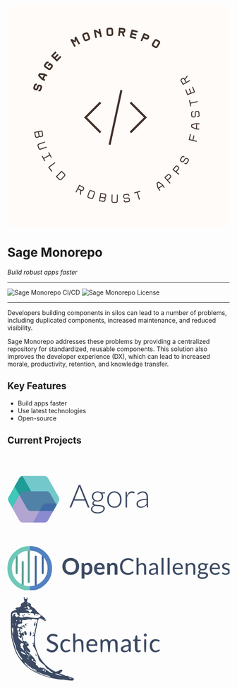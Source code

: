 ![sage-mono-repo](images/logo-1.png)

# Sage Monorepo
_Build robust apps faster_

---

<img src="https://img.shields.io/github/actions/workflow/status/Sage-Bionetworks/sage-monorepo/ci.yml?branch=main&color=007acc&labelColor=555555&logoColor=ffffff&style=for-the-badge&logo=github&label=CI/CD" alt="Sage Monorepo CI/CD" />
<img src="https://img.shields.io/github/license/Sage-Bionetworks/sage-monorepo.svg?color=007acc&labelColor=555555&logoColor=ffffff&style=for-the-badge&logo=github)](https://github.com/Sage-Bionetworks/sage-monorepo/blob/main/LICENSE" alt="Sage Monorepo License" />

---

Developers building components in silos can lead to a number of problems, including duplicated
components, increased maintenance, and reduced visibility.

Sage Monorepo addresses these problems by providing a centralized repository for standardized,
reusable components. This solution also improves the developer experience (DX), which can lead to
increased morale, productivity, retention, and knowledge transfer.

## Key Features

* Build apps faster
* Use latest technologies
* Open-source


## Current Projects

<a href="https://agora.adknowledgeportal.org/genes" title="Agora portal">
  <svg _ngcontent-mjk-c159="" width="319" height="206" viewBox="0 0 169 56" fill="none" xmlns="http://www.w3.org/2000/svg"><mask _ngcontent-mjk-c159="" id="mask0" mask-type="alpha" maskUnits="userSpaceOnUse" x="0" y="0" width="63" height="57"><path _ngcontent-mjk-c159="" d="M44.4145 2.68896e-06C46.2192 2.68896e-06 47.8838 0.972501 48.7701 2.54457L61.7362 25.5446C62.5955 27.0688 62.5955 28.9312 61.7362 30.4554L48.7701 53.4554C47.8838 55.0275 46.2192 56 44.4145 56H18.706C16.9013 56 15.2367 55.0275 14.3504 53.4554L1.38424 30.4554C0.524986 28.9312 0.524987 27.0688 1.38424 25.5446L14.3504 2.54458C15.2367 0.972503 16.9013 2.68896e-06 18.706 2.68896e-06H44.4145Z" fill="#F5B33C"></path></mask><g _ngcontent-mjk-c159="" mask="url(#mask0)"><path _ngcontent-mjk-c159="" d="M44.4145 2.68896e-06C46.2192 2.68896e-06 47.8838 0.972501 48.7701 2.54457L61.7362 25.5446C62.5955 27.0688 62.5955 28.9312 61.7362 30.4554L48.7701 53.4554C47.8838 55.0275 46.2192 56 44.4145 56H18.706C16.9013 56 15.2367 55.0275 14.3504 53.4554L1.38424 30.4554C0.524986 28.9312 0.524987 27.0688 1.38424 25.5446L14.3504 2.54458C15.2367 0.972503 16.9013 2.68896e-06 18.706 2.68896e-06H44.4145Z" fill="white"></path><path _ngcontent-mjk-c159="" d="M46.9579 2.83653e-06C48.7634 2.83653e-06 50.4286 0.973365 51.3146 2.54654L65.1324 27.0831C65.9902 28.6063 65.9902 30.4669 65.1324 31.99L51.3146 56.5266C50.4286 58.0998 48.7634 59.0732 46.9579 59.0732H19.5561C17.7506 59.0732 16.0854 58.0998 15.1995 56.5266L1.38167 31.99C0.523895 30.4669 0.523895 28.6063 1.38167 27.0831L15.1995 2.54654C16.0854 0.973367 17.7506 2.83653e-06 19.5561 2.83653e-06H46.9579Z" transform="translate(-36.6145 -8.51172)" fill="#42C7BB" style="mix-blend-mode: multiply;"></path><path _ngcontent-mjk-c159="" d="M46.2059 0C48.0053 0 49.6659 0.966847 50.5541 2.53168L64.0948 26.3853C64.9638 27.9162 64.9638 29.7912 64.0948 31.322L50.5541 55.1756C49.6659 56.7405 48.0053 57.7073 46.2059 57.7073H19.2901C17.4907 57.7073 15.8301 56.7405 14.9418 55.1756L1.40115 31.322C0.532175 29.7912 0.532175 27.9162 1.40115 26.3853L14.9418 2.53168C15.8301 0.966848 17.4907 0 19.2901 0H46.2059Z" transform="translate(0.678711 18.4395)" fill="#B2A5D1"></path><path _ngcontent-mjk-c159="" d="M50.2778 0C52.0772 0 53.7377 0.966801 54.626 2.53157L69.5244 28.7755C70.3935 30.3064 70.3935 32.1814 69.5244 33.7123L54.626 59.9562C53.7377 61.521 52.0772 62.4878 50.2778 62.4878H20.6478C18.8485 62.4878 17.1879 61.521 16.2996 59.9562L1.40129 33.7123C0.532234 32.1814 0.532234 30.3064 1.40129 28.7755L16.2996 2.53158C17.1879 0.966801 18.8485 0 20.6478 0H50.2778Z" transform="translate(7.46594 -20.4883)" fill="#73C8CC" style="mix-blend-mode: multiply;"></path><path _ngcontent-mjk-c159="" d="M40.3512 2.44302e-06C42.1513 2.44302e-06 43.8125 0.967618 44.7005 2.53343L56.2919 22.9725C57.1596 24.5024 57.1596 26.3757 56.2919 27.9056L44.7005 48.3446C43.8125 49.9104 42.1513 50.8781 40.3512 50.8781H17.3395C15.5394 50.8781 13.8783 49.9104 12.9903 48.3446L1.39885 27.9056C0.531197 26.3757 0.531198 24.5024 1.39885 22.9725L12.9903 2.53344C13.8783 0.967619 15.5394 2.44302e-06 17.3395 2.44302e-06H40.3512Z" transform="translate(29.1848 33.0732)" fill="#C7D6FF" style="mix-blend-mode: multiply;"></path></g><path _ngcontent-mjk-c159="" d="M24.0384 27.0532H22.5313C22.3532 27.0532 22.2069 27.0086 22.0925 26.9194C21.978 26.8174 21.889 26.69 21.8254 26.537L18.6393 18.6792H5.38003L2.21306 26.537C2.16219 26.6772 2.07316 26.7983 1.94597 26.9003C1.81878 27.0022 1.66616 27.0532 1.48809 27.0532H0L11.0462 0H12.9922L24.0384 27.0532ZM5.97146 17.2261H18.067L12.5534 3.55611C12.4644 3.33943 12.3753 3.09726 12.2863 2.8296C12.1973 2.54919 12.1083 2.25603 12.0192 1.95013C11.9302 2.25603 11.8412 2.54919 11.7521 2.8296C11.6631 3.09726 11.5741 3.3458 11.485 3.57523L5.97146 17.2261Z" transform="translate(74.6587 10.9268)" fill="#3C4A63"></path><path _ngcontent-mjk-c159="" d="M33.655 7.70491C34.4817 7.70491 35.2449 7.80688 35.9444 8.01082C36.6566 8.21475 37.2926 8.50153 37.8522 8.87117H42.7171V9.50209C42.7171 9.82074 42.5391 9.99281 42.1829 10.0183L39.3021 10.2286C39.6583 10.713 39.9317 11.261 40.1225 11.8728C40.3133 12.4719 40.4087 13.1156 40.4087 13.8038C40.4087 14.7215 40.2433 15.5564 39.9126 16.3084C39.582 17.0477 39.1177 17.685 38.5199 18.2203C37.9349 18.7429 37.229 19.1508 36.4023 19.4439C35.5755 19.7371 34.6598 19.8836 33.655 19.8836C32.5612 19.8836 31.5691 19.718 30.6788 19.3866C30.1446 19.6925 29.7249 20.0557 29.4197 20.4763C29.1144 20.8969 28.9618 21.3048 28.9618 21.6999C28.9618 22.248 29.1526 22.6686 29.5341 22.9618C29.9157 23.2549 30.4181 23.4716 31.0413 23.6118C31.6772 23.7393 32.3959 23.8221 33.1971 23.8604C34.0111 23.8986 34.8315 23.9432 35.6582 23.9942C36.4977 24.0324 37.318 24.1089 38.1193 24.2236C38.9333 24.3384 39.6519 24.5423 40.2751 24.8354C40.9111 25.1159 41.4198 25.5173 41.8014 26.0399C42.1829 26.5498 42.3737 27.2317 42.3737 28.0857C42.3737 28.8759 42.1766 29.6343 41.7823 30.3608C41.388 31.0873 40.8157 31.731 40.0653 32.2918C39.3276 32.8526 38.4309 33.2987 37.3753 33.6301C36.3196 33.9743 35.1368 34.1463 33.8267 34.1463C32.4912 34.1463 31.3211 34.0061 30.3163 33.7257C29.3116 33.4581 28.4658 33.0884 27.779 32.6168C27.1049 32.158 26.5961 31.6226 26.2527 31.0108C25.9093 30.399 25.7376 29.749 25.7376 29.0607C25.7376 28.0538 26.0683 27.1871 26.7297 26.4605C27.391 25.734 28.3004 25.1732 29.4578 24.7781C28.8219 24.5614 28.3131 24.2491 27.9316 23.8413C27.5627 23.4334 27.3783 22.8662 27.3783 22.1397C27.3783 21.872 27.4292 21.5916 27.5309 21.2984C27.6327 21.0053 27.7853 20.7185 27.9888 20.4381C28.1923 20.1449 28.434 19.8709 28.7138 19.616C29.0063 19.3611 29.3434 19.1316 29.7249 18.9277C28.8219 18.4051 28.116 17.7105 27.6072 16.8437C27.1112 15.977 26.8632 14.9637 26.8632 13.8038C26.8632 12.8861 27.0222 12.0576 27.3402 11.3184C27.6708 10.5664 28.1287 9.9227 28.7138 9.38738C29.3116 8.85205 30.0302 8.4378 30.8696 8.14465C31.709 7.85149 32.6375 7.70491 33.655 7.70491ZM40.6948 28.3342C40.6948 27.7351 40.5359 27.2572 40.2179 26.9003C39.9126 26.5307 39.4993 26.2439 38.9778 26.0399C38.4563 25.836 37.8522 25.6958 37.1654 25.6193C36.4913 25.5301 35.779 25.4664 35.0286 25.4281C34.291 25.3899 33.5469 25.3517 32.7965 25.3134C32.0461 25.2752 31.3466 25.1987 30.6979 25.084C30.2146 25.2752 29.7631 25.4982 29.3434 25.7531C28.9364 25.9953 28.5866 26.2757 28.2941 26.5944C28.0015 26.9003 27.7726 27.238 27.6072 27.6077C27.4419 27.9901 27.3592 28.4043 27.3592 28.8504C27.3592 29.4112 27.4991 29.9274 27.779 30.399C28.0715 30.8834 28.4912 31.2976 29.0381 31.6418C29.5977 31.9987 30.2782 32.2791 31.0795 32.483C31.8808 32.6869 32.8029 32.7889 33.8458 32.7889C34.8124 32.7889 35.7091 32.6806 36.5358 32.4639C37.3753 32.2472 38.1002 31.9413 38.7107 31.5462C39.3339 31.151 39.8173 30.6794 40.1607 30.1314C40.5168 29.5833 40.6948 28.9842 40.6948 28.3342ZM33.655 18.6409C34.469 18.6409 35.194 18.5262 35.8299 18.2968C36.4659 18.0546 37 17.7232 37.4325 17.3026C37.8649 16.882 38.1893 16.3785 38.4055 15.7922C38.6344 15.2059 38.7489 14.5559 38.7489 13.8421C38.7489 13.1283 38.6344 12.4783 38.4055 11.892C38.1765 11.2929 37.8395 10.7831 37.3943 10.3624C36.9619 9.94182 36.4277 9.6168 35.7918 9.38738C35.1685 9.15795 34.4563 9.04324 33.655 9.04324C32.8537 9.04324 32.1351 9.15795 31.4992 9.38738C30.8632 9.6168 30.3227 9.94182 29.8775 10.3624C29.4451 10.7831 29.1144 11.2929 28.8855 11.892C28.6565 12.4783 28.5421 13.1283 28.5421 13.8421C28.5421 14.5559 28.6565 15.2059 28.8855 15.7922C29.1144 16.3785 29.4451 16.882 29.8775 17.3026C30.3227 17.7232 30.8632 18.0546 31.4992 18.2968C32.1351 18.5262 32.8537 18.6409 33.655 18.6409Z" transform="translate(74.6587 10.9268)" fill="#3C4A63"></path><path _ngcontent-mjk-c159="" d="M53.8924 7.72403C55.2534 7.72403 56.468 7.95983 57.5364 8.43143C58.6175 8.89028 59.5269 9.5467 60.2645 10.4007C61.0022 11.2547 61.5619 12.2871 61.9434 13.4979C62.3377 14.6961 62.5348 16.0408 62.5348 17.532C62.5348 19.0233 62.3377 20.368 61.9434 21.5661C61.5619 22.7642 61.0022 23.7903 60.2645 24.6443C59.5269 25.4982 58.6175 26.1546 57.5364 26.6135C56.468 27.0724 55.2534 27.3018 53.8924 27.3018C52.5315 27.3018 51.3105 27.0724 50.2294 26.6135C49.1611 26.1546 48.2517 25.4982 47.5013 24.6443C46.7636 23.7903 46.1976 22.7642 45.8033 21.5661C45.4218 20.368 45.231 19.0233 45.231 17.532C45.231 16.0408 45.4218 14.6961 45.8033 13.4979C46.1976 12.2871 46.7636 11.2547 47.5013 10.4007C48.2517 9.5467 49.1611 8.89028 50.2294 8.43143C51.3105 7.95983 52.5315 7.72403 53.8924 7.72403ZM53.8924 25.8679C55.0244 25.8679 56.0101 25.6767 56.8496 25.2943C57.7017 24.8992 58.4076 24.3383 58.9672 23.6118C59.5396 22.8853 59.9656 22.0122 60.2455 20.9925C60.5253 19.9601 60.6652 18.8066 60.6652 17.532C60.6652 16.2702 60.5253 15.123 60.2455 14.0906C59.9656 13.0582 59.5396 12.1787 58.9672 11.4522C58.4076 10.713 57.7017 10.1458 56.8496 9.75064C56.0101 9.35551 55.0244 9.15795 53.8924 9.15795C52.7605 9.15795 51.7684 9.35551 50.9163 9.75064C50.0768 10.1458 49.3709 10.713 48.7986 11.4522C48.239 12.1787 47.8129 13.0582 47.5203 14.0906C47.2405 15.123 47.1006 16.2702 47.1006 17.532C47.1006 18.8066 47.2405 19.9601 47.5203 20.9925C47.8129 22.0122 48.239 22.8853 48.7986 23.6118C49.3709 24.3383 50.0768 24.8992 50.9163 25.2943C51.7684 25.6767 52.7605 25.8679 53.8924 25.8679Z" transform="translate(74.6587 10.9268)" fill="#3C4A63"></path><path _ngcontent-mjk-c159="" d="M67.305 27.0532V8.02993H68.2589C68.4751 8.02993 68.6277 8.07455 68.7167 8.16377C68.8185 8.25299 68.8757 8.40594 68.8884 8.62262L69.0411 12.6376C69.6516 11.0953 70.4656 9.89084 71.4831 9.02412C72.5006 8.14465 73.7534 7.70491 75.2415 7.70491C75.8138 7.70491 76.3416 7.76864 76.825 7.8961C77.3083 8.01082 77.7661 8.18289 78.1986 8.41231L77.9506 9.67416C77.9124 9.87809 77.7852 9.98006 77.569 9.98006C77.4927 9.98006 77.3846 9.95457 77.2447 9.90359C77.1048 9.8526 76.9267 9.79525 76.7105 9.73152C76.507 9.66779 76.2526 9.61043 75.9474 9.55945C75.6421 9.50846 75.2923 9.48297 74.8981 9.48297C73.4608 9.48297 72.278 9.92908 71.3495 10.8213C70.4338 11.7135 69.6897 13.0008 69.1174 14.6833V27.0532H67.305Z" transform="translate(74.6587 10.9268)" fill="#3C4A63"></path><path _ngcontent-mjk-c159="" d="M93.6164 27.0532C93.2348 27.0532 92.9995 26.8748 92.9105 26.5179L92.6434 24.0898C92.1219 24.5996 91.6005 25.0585 91.079 25.4664C90.5702 25.8742 90.0361 26.2184 89.4764 26.4988C88.9168 26.7792 88.3127 26.9895 87.664 27.1297C87.0154 27.2827 86.3031 27.3591 85.5273 27.3591C84.8786 27.3591 84.249 27.2635 83.6385 27.0723C83.028 26.8812 82.4875 26.588 82.0169 26.1929C81.5463 25.7978 81.1647 25.2943 80.8722 24.6825C80.5924 24.0579 80.4525 23.3123 80.4525 22.4456C80.4525 21.6426 80.6814 20.8969 81.1393 20.2087C81.5972 19.5204 82.3094 18.9213 83.276 18.4115C84.2554 17.9017 85.5082 17.4938 87.0344 17.1879C88.5734 16.882 90.4176 16.7035 92.5671 16.6526V14.6642C92.5671 12.9053 92.1855 11.5542 91.4224 10.611C90.672 9.65504 89.5527 9.17707 88.0647 9.17707C87.1489 9.17707 86.3667 9.30453 85.718 9.55945C85.0821 9.81436 84.5416 10.0948 84.0964 10.4007C83.6512 10.7066 83.2888 10.987 83.0089 11.2419C82.7291 11.4968 82.4938 11.6243 82.3031 11.6243C82.0487 11.6243 81.8579 11.5096 81.7307 11.2801L81.4064 10.7257C82.3985 9.73152 83.4414 8.97951 84.5352 8.46967C85.629 7.95983 86.8691 7.70491 88.2554 7.70491C89.2729 7.70491 90.1633 7.87061 90.9264 8.202C91.6895 8.52065 92.3191 8.98588 92.8151 9.59768C93.3239 10.1967 93.7054 10.9296 93.9598 11.7964C94.2142 12.6503 94.3414 13.6063 94.3414 14.6642V27.0532H93.6164ZM85.9851 26.0399C86.7228 26.0399 87.3969 25.9635 88.0074 25.8105C88.6306 25.6448 89.203 25.4218 89.7244 25.1413C90.2586 24.8482 90.7547 24.504 91.2125 24.1089C91.6704 23.7138 92.1219 23.2868 92.5671 22.828V17.8762C90.761 17.9271 89.203 18.0674 87.893 18.2968C86.5956 18.5135 85.5209 18.813 84.6687 19.1954C83.8293 19.5777 83.2061 20.0366 82.7991 20.5719C82.4048 21.0945 82.2077 21.6936 82.2077 22.3691C82.2077 23.0064 82.3094 23.5608 82.5129 24.0324C82.7291 24.4913 83.009 24.8737 83.3524 25.1796C83.6958 25.4727 84.0964 25.6894 84.5543 25.8296C85.0122 25.9698 85.4891 26.0399 85.9851 26.0399Z" transform="translate(74.6587 10.9268)" fill="#3C4A63"></path></svg>
</a>

<a href="https://openchallenges.io/home" title="OpenChallenges web app">
  <svg id="Layer_2" xmlns="http://www.w3.org/2000/svg" viewBox="0 0 340 68"><g id="Layer_1-2"><path d="m109.7527,31.2144c0,1.8545-.3086,3.5732-.9268,5.1533-.6191,1.5811-1.4883,2.9492-2.6074,4.1045-1.1201,1.1543-2.4678,2.0557-4.043,2.7031s-3.3193.9717-5.2324.9717c-1.9141,0-3.6602-.3242-5.2412-.9717s-2.9346-1.5488-4.0605-2.7031c-1.126-1.1553-1.998-2.5234-2.6162-4.1045-.6182-1.5801-.9268-3.2988-.9268-5.1533,0-1.8555.3086-3.5732.9268-5.1543.6182-1.5801,1.4902-2.9482,2.6162-4.1035s2.4795-2.0557,4.0605-2.7031c1.5811-.6484,3.3271-.9717,5.2412-.9717,1.9131,0,3.6572.3271,5.2324.9795,1.5752.6543,2.9229,1.5557,4.043,2.7041,1.1191,1.1494,1.9883,2.5146,2.6074,4.0947.6182,1.5811.9268,3.2988.9268,5.1543Zm-4.8301,0c0-1.3887-.1836-2.6338-.5508-3.7363s-.8955-2.0391-1.584-2.8086c-.6885-.7705-1.5254-1.3594-2.5107-1.7676-.9863-.4082-2.0977-.6123-3.334-.6123-1.2373,0-2.3516.2041-3.3428.6123s-1.835.9971-2.5283,1.7676c-.6943.7695-1.2285,1.7061-1.6016,2.8086s-.5596,2.3477-.5596,3.7363.1865,2.6338.5596,3.7363.9072,2.0361,1.6016,2.7998c.6934.7646,1.5371,1.3506,2.5283,1.7588s2.1055.6123,3.3428.6123c1.2363,0,2.3477-.2041,3.334-.6123.9854-.4082,1.8223-.9941,2.5107-1.7588.6885-.7637,1.2168-1.6973,1.584-2.7998s.5508-2.3477.5508-3.7363Z" fill="#3C4A63"/><path d="m113.5671,49.7286v-23.8169h2.6426c.2803,0,.5195.0645.7178.1924.1982.1289.3262.3271.3848.5947l.3506,1.6631c.7227-.8281,1.5547-1.499,2.4932-2.0127.9395-.5127,2.0391-.7695,3.2988-.7695.9805,0,1.875.2041,2.6865.6123.8105.4082,1.5107,1,2.0996,1.7764.5889.7754,1.0439,1.7324,1.3652,2.8701.3213,1.1367.4814,2.4404.4814,3.9111,0,1.3418-.1807,2.584-.543,3.7275-.3613,1.1436-.8779,2.1348-1.5488,2.9746s-1.4814,1.4961-2.4316,1.9688c-.9512.4727-2.0156.709-3.1943.709-1.0146,0-1.875-.1553-2.5811-.4639s-1.3389-.7383-1.8984-1.2861v7.3491h-4.3232Zm8.4004-20.7368c-.8984,0-1.665.1895-2.3008.5684-.6367.3799-1.2285.9131-1.7764,1.6016v8.0498c.4893.6074,1.0234,1.0303,1.6006,1.2686.5781.2393,1.1992.3594,1.8643.3594.6533,0,1.2451-.123,1.7764-.3672.5303-.2451.9795-.6191,1.3477-1.1201.3672-.502.6494-1.1348.8486-1.8994.1982-.7637.2969-1.665.2969-2.7031,0-1.0508-.084-1.9395-.2539-2.6689-.1689-.7295-.4111-1.3213-.7256-1.7764-.3154-.4551-.6973-.7871-1.1465-.9971s-.96-.3154-1.5312-.3154Z" fill="#3C4A63"/><path d="m141.1306,25.6314c1.1309,0,2.1719.1816,3.123.543s1.7705.8896,2.459,1.584,1.2246,1.5459,1.6104,2.5547c.3848,1.0088.5771,2.1611.5771,3.4561,0,.3271-.0146.5986-.0439.8135-.0293.2168-.082.3857-.1572.5078-.0762.123-.1777.21-.3066.2627-.1279.0527-.291.0791-.4893.0791h-11.0957c.1289,1.8428.624,3.1963,1.4873,4.0596s2.0068,1.2949,3.4307,1.2949c.7002,0,1.3037-.0811,1.8115-.2451.5068-.1631.9502-.3438,1.3291-.542.3799-.1982.7119-.3789.998-.543.2852-.1631.5625-.2451.8311-.2451.1748,0,.3262.0352.4551.1055.1279.0693.2393.1689.332.2969l1.2607,1.5752c-.4785.5605-1.0156,1.0303-1.6104,1.4092s-1.2158.6826-1.8633.9102-1.3076.3877-1.9775.4805c-.6709.0938-1.3213.1406-1.9512.1406-1.249,0-2.4102-.207-3.4834-.6211s-2.0059-1.0264-2.7998-1.8379c-.793-.8105-1.417-1.8135-1.8721-3.0098s-.6826-2.5811-.6826-4.1562c0-1.2256.1982-2.377.5947-3.4561s.9658-2.0186,1.7061-2.8184c.7412-.7988,1.6455-1.4316,2.7129-1.8984s2.2725-.7002,3.6143-.7002Zm.0869,3.0977c-1.2598,0-2.2461.3564-2.957,1.0674-.7119.7119-1.167,1.7217-1.3652,3.0273h8.1201c0-.5596-.0762-1.0869-.2275-1.583-.1523-.4961-.3848-.9307-.7002-1.3037-.3154-.374-.7119-.668-1.1904-.8838s-1.0381-.3242-1.6797-.3242Z" fill="#3C4A63"/><path d="m152.7664,43.8668v-17.9551h2.6426c.5605,0,.9277.2627,1.1025.7871l.2979,1.418c.3613-.373.7441-.7119,1.1465-1.0146.4023-.3037.8281-.5664,1.2773-.7881s.9297-.3906,1.4434-.5068c.5137-.1172,1.0732-.1758,1.6807-.1758.9795,0,1.8486.167,2.6074.499.7578.333,1.3906.7998,1.8984,1.4004s.8926,1.3184,1.1553,2.1523.3936,1.7529.3936,2.7559v11.4277h-4.3223v-11.4277c0-1.0967-.2539-1.9453-.7617-2.5459s-1.2686-.9014-2.2832-.9014c-.7471,0-1.4473.1689-2.1006.5078-.6533.3379-1.2715.7988-1.8545,1.3818v12.9854h-4.3232Z" fill="#3C4A63"/><path d="m191.4246,38.6871c.1865,0,.3564.0762.5078.2275l1.3301,1.4521c-1.0273,1.1904-2.2725,2.1172-3.7363,2.7822s-3.2285.998-5.2939.998c-1.8086,0-3.4473-.3125-4.917-.9365-1.4707-.624-2.7246-1.499-3.7627-2.625-1.0391-1.126-1.8438-2.4766-2.415-4.0508-.5723-1.5752-.8574-3.3076-.8574-5.1982,0-1.8896.3057-3.6221.9189-5.1973.6123-1.5752,1.4727-2.9277,2.5811-4.0596s2.4346-2.0098,3.9814-2.6338c1.5449-.624,3.252-.9365,5.1182-.9365,1.8438,0,3.4326.2861,4.7686.8574s2.5234,1.3477,3.5615,2.3271l-1.1025,1.5576c-.082.1172-.1748.2129-.2803.2891-.1045.0762-.2559.1133-.4541.1133-.1523,0-.3125-.0547-.4814-.166-.1699-.1104-.3711-.248-.6045-.4111s-.5068-.3379-.8223-.5254c-.3145-.1865-.6885-.3613-1.1201-.5244s-.9336-.3008-1.5049-.4111c-.5713-.1113-1.2305-.167-1.9775-.167-1.3418,0-2.5693.2314-3.6836.6914-1.1143.4609-2.0732,1.1172-2.8789,1.9688-.8047.8525-1.4316,1.8906-1.8809,3.1152s-.6738,2.5957-.6738,4.1123c0,1.5635.2246,2.958.6738,4.1826.4492,1.2256,1.0615,2.2607,1.8369,3.1064.7764.8457,1.6953,1.4902,2.7568,1.9336s2.2051.665,3.4297.665c.7471,0,1.418-.0439,2.0127-.1309.5947-.0879,1.1465-.2246,1.6533-.4111.5078-.1865.9805-.4229,1.418-.709s.8779-.627,1.3213-1.0244c.1982-.1748.3906-.2617.5771-.2617Z" fill="#3C4A63"/><path d="m197.5837,43.8668v-25.7773h3.1152v10.4297c.7588-.8047,1.5986-1.4492,2.5205-1.9336.9209-.4844,1.9824-.7266,3.1846-.7266.9678,0,1.8223.1611,2.5635.4814.7412.3213,1.3594.7764,1.8555,1.3652.4951.5889.8721,1.2979,1.1289,2.126.2559.8291.3848,1.7441.3848,2.748v11.2871h-3.1152v-11.2871c0-1.3418-.3057-2.3828-.9189-3.124-.6123-.7412-1.5488-1.1113-2.8086-1.1113-.9219,0-1.7822.2217-2.5811.665s-1.5371,1.0439-2.2139,1.8027v13.0547h-3.1152Z" fill="#3C4A63"/><path d="m230.4148,43.8668h-1.3828c-.3037,0-.5488-.0469-.7354-.1396-.1865-.0938-.3086-.292-.3672-.5957l-.3496-1.6445c-.4668.4199-.9219.7959-1.3652,1.1289-.4434.332-.9102.6123-1.4004.8398-.4893.2275-1.0117.3994-1.5654.5166-.5547.1162-1.1699.1748-1.8467.1748-.6885,0-1.333-.0967-1.9336-.29-.6016-.1924-1.123-.4824-1.5664-.8691s-.7959-.875-1.0586-1.4668c-.2627-.5908-.3936-1.29-.3936-2.0977,0-.7021.1924-1.3789.5771-2.0283s1.0059-1.2266,1.8633-1.7295c.8584-.5039,1.9805-.916,3.3691-1.2383s3.0859-.4834,5.0928-.4834v-1.3906c0-1.3857-.2949-2.4326-.8838-3.1436-.5898-.71-1.4609-1.0654-2.6162-1.0654-.7588,0-1.3975.0967-1.916.2891-.5195.1924-.9688.4082-1.3477.6475-.3799.2393-.7061.4551-.9805.6475s-.5449.2881-.8135.2881c-.21,0-.3936-.0547-.5518-.166-.1572-.1104-.2822-.248-.376-.4111l-.5596-.9971c.9795-.9453,2.0352-1.6514,3.167-2.1182,1.1318-.4658,2.3857-.7002,3.7627-.7002.9912,0,1.8721.1641,2.6426.4902.7695.3271,1.417.7822,1.9424,1.3652.5254.584.9219,1.2891,1.1904,2.1172.2676.8291.4023,1.7393.4023,2.7305v11.3398Zm-8.085-1.9072c.5479,0,1.0498-.0557,1.5049-.167.4551-.1104.8838-.2676,1.2861-.4717s.7871-.4521,1.1553-.7441c.3672-.291.7256-.624,1.0762-.9971v-3.6582c-1.4355,0-2.6543.0918-3.6572.2734-1.0039.1816-1.8203.4199-2.4502.7129s-1.0879.6396-1.374,1.0381c-.2861.3994-.4287.8447-.4287,1.3379,0,.4697.0762.874.2275,1.2148.1514.3398.3555.6191.6123.8359s.5605.376.9102.4756.7285.1494,1.1377.1494Z" fill="#3C4A63"/><path d="m238.9529,18.0894v25.7773h-3.1143v-25.7773h3.1143Z" fill="#3C4A63"/><path d="m248.2634,18.0894v25.7773h-3.1143v-25.7773h3.1143Z" fill="#3C4A63"/><path d="m261.1257,25.859c1.0615,0,2.042.1787,2.9404.5342s1.6738.8691,2.3271,1.54,1.1641,1.499,1.5312,2.4844c.3672.9863.5518,2.1094.5518,3.3691,0,.4902-.0527.8164-.1582.9805-.1045.1631-.3027.2441-.5947.2441h-11.7949c.0234,1.1201.1748,2.0947.4551,2.9229.2803.8291.665,1.5195,1.1553,2.0742.4893.5537,1.0732.9678,1.75,1.2422.6758.2744,1.4346.4111,2.2744.4111.7812,0,1.4551-.0898,2.0215-.2715.5654-.1807,1.0527-.376,1.4609-.5859s.75-.4053,1.0244-.5859c.2734-.1807.5098-.2715.708-.2715.2568,0,.4551.0996.5957.2979l.875,1.1367c-.3857.4668-.8467.873-1.3828,1.2168-.5371.3438-1.1113.627-1.7236.8486s-1.2461.3877-1.8984.499c-.6543.1104-1.3018.166-1.9434.166-1.2246,0-2.3535-.207-3.3857-.6211s-1.9248-1.0215-2.6777-1.8203c-.752-.7988-1.3389-1.7881-1.7588-2.9658-.4199-1.1787-.6299-2.5322-.6299-4.0605,0-1.2363.1895-2.3916.5684-3.4648.3799-1.0732.9248-2.0039,1.6367-2.791.7119-.7881,1.5811-1.4062,2.6074-1.8555s2.1816-.6738,3.4648-.6738Zm.0703,2.293c-1.5049,0-2.6895.4346-3.5527,1.3037s-1.3994,2.0732-1.6094,3.6133h9.6416c0-.7227-.0986-1.3848-.2969-1.9863-.1982-.6006-.4902-1.1191-.875-1.5566s-.8545-.7764-1.4092-1.0156c-.5537-.2393-1.1875-.3584-1.8984-.3584Z" fill="#3C4A63"/><path d="m272.7976,43.8668v-17.7275h1.8555c.4434,0,.7227.2158.8398.6475l.2451,1.9248c.7695-.8516,1.6299-1.54,2.5811-2.0645.9512-.5254,2.0508-.7881,3.2988-.7881.9678,0,1.8223.1611,2.5635.4814.7412.3213,1.3594.7764,1.8555,1.3652.4951.5889.8721,1.2979,1.1289,2.126.2559.8291.3848,1.7441.3848,2.748v11.2871h-3.1152v-11.2871c0-1.3418-.3057-2.3828-.9189-3.124-.6123-.7412-1.5488-1.1113-2.8086-1.1113-.9219,0-1.7822.2217-2.5811.665s-1.5371,1.0439-2.2139,1.8027v13.0547h-3.1152Z" fill="#3C4A63"/><path d="m298.5759,25.8414c.7705,0,1.4902.085,2.1611.2539.6709.1699,1.2803.418,1.8291.7441h4.8125v1.1553c0,.3848-.2451.6299-.7354.7344l-2.0127.2803c.3965.7588.5957,1.6045.5957,2.5371,0,.8643-.167,1.6484-.499,2.3545-.333.7061-.7939,1.3096-1.3828,1.8105-.5889.502-1.2891.8867-2.0996,1.1553-.8115.2686-1.7002.4023-2.6689.4023-.8281,0-1.6104-.0986-2.3447-.2969-.374.2402-.6562.5-.8486.7773s-.2891.5488-.2891.8145c0,.4346.1689.7627.5078.9863.3379.2227.7871.3828,1.3467.4795.5605.0967,1.1963.1445,1.9082.1445h2.1787c.7402,0,1.4668.0654,2.1787.1953.7109.1299,1.3477.3418,1.9072.6367.5605.2959,1.0088.7031,1.3477,1.2227.3379.5195.5078,1.1934.5078,2.0195,0,.7671-.1904,1.5112-.5693,2.2319-.3789.7197-.9248,1.3604-1.6357,1.9219-.7119.5605-1.5811,1.0098-2.6074,1.3467-1.0273.3359-2.1875.5049-3.4824.5049-1.2959,0-2.4307-.1289-3.4043-.3857-.9746-.2568-1.7822-.6016-2.4238-1.0332-.6416-.4326-1.123-.9316-1.4434-1.498-.3213-.5664-.4814-1.1592-.4814-1.7783,0-.8755.2773-1.6196.8311-2.2329s1.3154-1.1006,2.2842-1.4629c-.502-.2324-.9014-.5439-1.1992-.9346-.2969-.3896-.4463-.9111-.4463-1.5635,0-.2568.0469-.5215.1406-.7949.0928-.2744.2363-.5449.4287-.8125.1924-.2686.4287-.5244.708-.7695.2803-.2441.6064-.46.9805-.6465-.875-.4893-1.5605-1.1396-2.0566-1.9512-.4961-.8105-.7432-1.7588-.7432-2.8438,0-.8633.166-1.6475.498-2.3535.333-.7061.7969-1.3066,1.3916-1.8027.5947-.4951,1.3037-.877,2.126-1.1455.8232-.2686,1.7246-.4033,2.7041-.4033Zm5.5303,18.9243c0-.4517-.123-.814-.3682-1.0874-.2441-.2744-.5771-.4854-.9971-.6348-.4199-.1484-.9043-.2578-1.4521-.3291-.5488-.0723-1.126-.1074-1.7324-.1074h-1.8555c-.6299,0-1.2314-.0791-1.8027-.2363-.665.3154-1.2041.7012-1.6182,1.1572-.415.4551-.6211.998-.6211,1.6294,0,.3965.1016.7676.3057,1.1123s.5166.6426.9365.8945c.4199.251.9473.4492,1.584.5957.6357.1455,1.3848.2188,2.248.2188.8398,0,1.5928-.0771,2.2578-.2314.665-.1553,1.2275-.375,1.6885-.6602.4609-.2861.8145-.626,1.0586-1.0176.2451-.3936.3682-.8281.3682-1.3037Zm-5.5303-9.561c.6299,0,1.1875-.0879,1.6709-.2627.4844-.1748.8896-.4199,1.2168-.7354.3262-.3145.5713-.6914.7344-1.1289.1641-.4375.2451-.918.2451-1.4434,0-1.085-.3291-1.9482-.9883-2.5898s-1.6191-.9629-2.8789-.9629c-1.248,0-2.2021.3213-2.8613.9629s-.9883,1.5049-.9883,2.5898c0,.5254.084,1.0059.2529,1.4434.1699.4375.417.8145.7441,1.1289.3262.3154.7295.5605,1.208.7354.4775.1748,1.0264.2627,1.6445.2627Z" fill="#3C4A63"/><path d="m317.8601,25.859c1.0615,0,2.042.1787,2.9404.5342s1.6738.8691,2.3271,1.54,1.1641,1.499,1.5312,2.4844c.3672.9863.5518,2.1094.5518,3.3691,0,.4902-.0527.8164-.1582.9805-.1045.1631-.3027.2441-.5947.2441h-11.7949c.0234,1.1201.1748,2.0947.4551,2.9229.2803.8291.665,1.5195,1.1553,2.0742.4893.5537,1.0732.9678,1.75,1.2422.6758.2744,1.4346.4111,2.2744.4111.7812,0,1.4551-.0898,2.0215-.2715.5654-.1807,1.0527-.376,1.4609-.5859s.75-.4053,1.0244-.5859c.2734-.1807.5098-.2715.708-.2715.2568,0,.4551.0996.5957.2979l.875,1.1367c-.3857.4668-.8467.873-1.3828,1.2168-.5371.3438-1.1113.627-1.7236.8486s-1.2461.3877-1.8984.499c-.6543.1104-1.3018.166-1.9434.166-1.2246,0-2.3535-.207-3.3857-.6211s-1.9248-1.0215-2.6777-1.8203c-.752-.7988-1.3389-1.7881-1.7588-2.9658-.4199-1.1787-.6299-2.5322-.6299-4.0605,0-1.2363.1895-2.3916.5684-3.4648.3799-1.0732.9248-2.0039,1.6367-2.791.7119-.7881,1.5811-1.4062,2.6074-1.8555s2.1816-.6738,3.4648-.6738Zm.0703,2.293c-1.5049,0-2.6895.4346-3.5527,1.3037s-1.3994,2.0732-1.6094,3.6133h9.6416c0-.7227-.0986-1.3848-.2969-1.9863-.1982-.6006-.4902-1.1191-.875-1.5566s-.8545-.7764-1.4092-1.0156c-.5537-.2393-1.1875-.3584-1.8984-.3584Z" fill="#3C4A63"/><path d="m339.6833,29.0621c-.1396.2568-.3564.3848-.6475.3848-.1748,0-.374-.0645-.5947-.1924-.2217-.1289-.4932-.2715-.8145-.4287-.3203-.1582-.7031-.3037-1.1455-.4375-.4443-.1338-.9688-.2012-1.5752-.2012-.5254,0-.998.0674-1.418.2012s-.7783.3174-1.0762.5508c-.2969.2334-.5244.5049-.6826.8145-.1572.3086-.2363.6445-.2363,1.0059,0,.4551.1318.834.3945,1.1377.2617.3037.6094.5654,1.041.7871s.9209.417,1.4697.5859c.5479.1699,1.1113.3506,1.6885.543.5781.1924,1.1406.4053,1.6895.6387.5479.2334,1.0381.5254,1.4697.875s.7783.7783,1.041,1.2861.3936,1.1172.3936,1.8291c0,.8164-.1455,1.5723-.4375,2.2656-.291.6943-.7236,1.2959-1.2949,1.8027-.5713.5078-1.2715.9072-2.0996,1.1992-.8291.291-1.7852.4375-2.8701.4375-1.2363,0-2.3564-.2012-3.3604-.6045-1.0029-.4023-1.8545-.918-2.5547-1.5479l.7354-1.1904c.0928-.1514.2041-.2686.332-.3496.1279-.082.2979-.123.5078-.123s.4316.082.665.2451.5156.3447.8486.543c.332.1982.7354.3789,1.207.542.4727.1641,1.0645.2451,1.7764.2451.6064,0,1.1377-.0791,1.5928-.2363s.834-.3701,1.1377-.6387c.3027-.2686.5273-.5771.6738-.9277.1455-.3496.2188-.7227.2188-1.1201,0-.4893-.1318-.8945-.3936-1.2158-.2627-.3213-.6104-.5947-1.042-.8223s-.9248-.4258-1.4785-.5957c-.5547-.1689-1.1201-.3467-1.6973-.5332-.5781-.1865-1.1436-.3994-1.6973-.6387-.5547-.2393-1.0479-.54-1.4795-.9014s-.7783-.8076-1.041-1.3389-.3936-1.1748-.3936-1.9336c0-.6768.1396-1.3271.4199-1.9512s.6885-1.1729,1.2246-1.6455c.5371-.4727,1.1963-.8486,1.9775-1.1289.7822-.2793,1.6738-.4199,2.6777-.4199,1.167,0,2.2139.1836,3.1416.5518.9268.3672,1.7295.8721,2.4062,1.5137l-.7002,1.1377Z" fill="#3C4A63"/><line x1="14.2246" y1="11.3421" x2="14.2246" y2="41.2565" fill="none" stroke="#569f93" stroke-linecap="round" stroke-miterlimit="10" stroke-width="3"/><line x1="43.3892" y1="16.1331" x2="43.3892" y2="64.4045" fill="none" stroke="#40689c" stroke-linecap="round" stroke-miterlimit="10" stroke-width="3"/><line x1="54.0707" y1="8.4372" x2="54.0707" y2="41.2565" fill="none" stroke="#40689c" stroke-linecap="round" stroke-miterlimit="10" stroke-width="3"/><line x1="23.4378" y1="24.4506" x2="23.4124" y2="63.8214" fill="none" stroke="#569f93" stroke-linecap="round" stroke-miterlimit="10" stroke-width="3"/><line x1="32.7077" y1="3.9389" x2="32.6256" y2="54.7988" fill="none" stroke="#569f93" stroke-linecap="round" stroke-miterlimit="10" stroke-width="3"/><path d="m34.1717,3.4203c-16.9836,0-30.7514,13.7679-30.7514,30.7514s13.7679,30.7514,30.7514,30.7514" fill="none" stroke="#6ec8b9" stroke-miterlimit="10" stroke-width="6.8405"/><path d="m34.1476,64.9232c16.9836,0,30.7514-13.7679,30.7514-30.7514,0-16.9836-13.7679-30.7514-30.7514-30.7514" fill="none" stroke="#5281c2" stroke-miterlimit="10" stroke-width="6.8405"/></g></svg>
</a>

<a href="https://github.com/Sage-Bionetworks/schematic" title="Schematic source code">
  <svg version="1.0" xmlns="http://www.w3.org/2000/svg"
  width="348" height="209" viewBox="0 0 348 209"
  preserveAspectRatio="xMidYMid meet">
  <g transform="translate(0,209) scale(0.1,-0.1)" fill="#3C4A63" stroke="none">
  <path d="M373 1928 c3 -18 8 -42 12 -53 5 -17 -2 -24 -39 -42 -36 -18 -43 -26
  -39 -43 8 -32 -23 -60 -67 -60 -60 0 -79 -40 -25 -53 11 -3 3 -5 -19 -6 -42
  -1 -100 -32 -111 -59 -13 -33 -5 -491 11 -576 18 -96 66 -257 99 -332 35 -78
  117 -194 193 -269 116 -117 252 -192 487 -271 102 -34 335 -79 367 -71 10 3
  35 1 55 -4 21 -5 72 -12 114 -14 62 -4 79 -2 90 11 19 23 1 45 -51 60 -25 7
  -55 19 -67 25 -12 6 -28 9 -36 6 -8 -3 -30 2 -48 12 -19 10 -52 24 -74 31
  l-39 13 33 28 c43 36 37 65 -12 55 -17 -3 -37 -13 -43 -21 -6 -8 -14 -12 -17
  -8 -4 3 -13 0 -22 -7 -21 -18 -50 -7 -136 49 -114 75 -217 190 -272 303 -114
  234 -122 348 -46 695 38 178 41 180 142 119 35 -21 51 -26 59 -18 16 16 -13
  56 -79 105 -73 54 -153 131 -153 145 0 6 -25 27 -54 46 -47 30 -55 39 -53 63
  2 24 -3 29 -38 41 -55 18 -59 25 -44 66 11 32 11 38 -3 53 -16 15 -17 15 -11
  -7 5 -21 3 -22 -18 -17 -13 4 -28 7 -33 7 -5 0 -3 7 4 15 10 12 9 15 -5 15
  -14 0 -16 -6 -12 -32z m102 -118 c3 -5 2 -10 -4 -10 -5 0 -13 5 -16 10 -3 6
  -2 10 4 10 5 0 13 -4 16 -10z m16 -67 c15 -13 16 -53 1 -53 -15 0 -42 36 -42
  57 0 25 8 24 41 -4z m-56 -13 c4 -7 -3 -8 -22 -4 -38 9 -42 14 -10 14 14 0 29
  -5 32 -10z m121 -74 c0 -13 -4 -22 -9 -19 -4 2 -10 -3 -13 -11 -9 -25 -33 -19
  -44 10 -6 14 -16 24 -23 22 -6 -3 -25 1 -42 8 -28 12 -24 13 51 14 80 0 82 0
  80 -24z m-336 -63 c0 -9 7 -25 17 -35 18 -20 59 -26 47 -6 -4 7 -9 21 -10 33
  -2 19 2 20 134 17 180 -3 205 -7 197 -33 -5 -15 -2 -19 15 -19 17 0 20 4 15
  21 -6 17 -4 20 12 16 10 -3 37 -11 60 -17 56 -14 62 -28 27 -58 -27 -23 -33
  -24 -114 -19 -47 3 -107 11 -133 18 -36 9 -61 9 -104 0 -69 -14 -106 -14 -98
  -1 3 5 -7 13 -22 16 -17 5 -28 3 -31 -4 -6 -18 -27 -14 -48 9 -15 17 -16 23
  -5 40 11 19 10 20 -11 17 -15 -2 -29 -16 -40 -38 l-18 -35 0 37 c0 43 17 57
  73 58 28 0 37 -4 37 -17z m327 -139 c-7 18 1 19 81 10 40 -5 52 -11 52 -24 0
  -29 -21 -80 -31 -74 -5 3 -7 -12 -4 -35 3 -23 -1 -57 -9 -78 -8 -21 -15 -45
  -15 -53 -2 -54 -11 -83 -30 -96 -11 -8 -21 -20 -21 -27 0 -8 3 -8 12 1 7 7 15
  12 19 12 10 0 -2 -204 -12 -208 -15 -6 -10 -24 18 -61 27 -34 77 -160 92 -231
  4 -19 13 -45 19 -56 12 -24 100 -104 112 -104 5 0 20 -20 34 -44 18 -31 37
  -49 61 -57 18 -7 32 -16 29 -20 -2 -4 17 -21 43 -36 41 -24 45 -28 25 -31 -24
  -4 -67 20 -147 80 -37 28 -60 38 -88 38 -25 0 -36 4 -31 11 4 7 -2 7 -17 -1
  -19 -11 -24 -10 -36 6 -7 10 -13 20 -13 24 0 3 -10 10 -22 15 -23 11 -33 41
  -15 52 6 3 -13 17 -41 29 -48 21 -73 47 -59 61 4 3 14 2 24 -1 13 -5 14 -9 5
  -15 -17 -10 2 -27 42 -37 l30 -7 -31 54 c-19 33 -62 82 -114 129 -46 41 -86
  79 -88 85 -2 5 12 -5 32 -24 22 -21 42 -31 51 -28 29 11 16 45 -36 98 -31 31
  -32 32 -11 40 33 12 35 25 13 66 -19 34 -21 35 -17 11 2 -16 0 -28 -4 -28 -5
  0 -9 11 -9 24 0 31 -28 56 -41 35 -5 -8 -9 -9 -9 -3 0 7 -9 14 -21 17 -18 5
  -20 11 -14 36 5 23 1 41 -16 69 -12 20 -16 31 -9 25 8 -7 23 -13 33 -13 16 0
  18 4 12 23 -4 12 -7 33 -7 46 0 13 -3 20 -6 14 -9 -13 -52 -36 -58 -30 -3 2 0
  17 6 32 6 15 8 30 5 34 -8 7 -25 -20 -25 -41 0 -11 -5 -15 -15 -12 -19 8 -19
  -6 1 -34 16 -23 12 -42 -11 -42 -12 0 -18 24 -28 106 -1 11 -8 29 -16 38 -12
  14 -11 18 5 31 25 19 31 18 43 -2 6 -12 5 -20 -6 -28 -11 -8 -13 -19 -8 -35 7
  -23 8 -23 21 -5 8 10 14 33 14 49 0 18 3 26 8 19 4 -7 17 -11 29 -10 l21 1
  -19 28 c-12 16 -26 25 -34 22 -8 -4 -13 -10 -10 -14 3 -5 -8 -2 -25 6 -54 27
  -29 69 45 76 28 3 30 6 30 43 l0 39 46 -3 c27 -1 50 2 54 9 4 6 15 8 25 5 10
  -3 21 -1 25 5 4 6 17 4 37 -6 28 -15 30 -15 25 0z m317 1 c3 -8 1 -15 -3 -15
  -5 0 -11 7 -15 15 -3 8 -1 15 3 15 5 0 11 -7 15 -15z m-573 -15 c26 -14 24
  -30 -3 -30 -17 0 -19 3 -9 9 11 7 10 11 -5 20 -24 13 -9 14 17 1z m-71 -10 c0
  -5 -4 -10 -10 -10 -5 0 -10 5 -10 10 0 6 5 10 10 10 6 0 10 -4 10 -10z m-20
  -70 c0 -5 -2 -10 -4 -10 -3 0 -8 5 -11 10 -3 6 -1 10 4 10 6 0 11 -4 11 -10z
  m-70 -10 c0 -5 -2 -10 -4 -10 -3 0 -8 5 -11 10 -3 6 -1 10 4 10 6 0 11 -4 11
  -10z m60 -20 c0 -5 -2 -10 -4 -10 -3 0 -8 5 -11 10 -3 6 -1 10 4 10 6 0 11 -4
  11 -10z m-59 -162 c-7 -62 -7 -62 -14 -23 -14 82 -18 141 -8 120 9 -19 10 -18
  11 5 2 22 3 22 10 -7 4 -17 4 -60 1 -95z m-7 -118 c6 -39 27 -106 56 -175 5
  -11 12 -39 15 -63 4 -23 13 -49 21 -57 8 -8 20 -28 25 -45 6 -16 15 -30 20
  -30 5 0 9 -8 9 -17 0 -10 16 -36 35 -57 35 -39 43 -56 27 -56 -37 0 -130 156
  -152 255 -5 22 -22 83 -38 135 -16 52 -32 115 -35 140 -7 57 8 30 17 -30z
  m159 0 c32 -25 37 -25 37 1 0 11 4 18 9 15 4 -3 6 -17 3 -31 -2 -15 1 -37 8
  -50 23 -43 5 -43 -41 -1 -66 59 -80 116 -16 66z m83 -166 c-9 -6 -13 -14 -9
  -17 3 -4 1 -7 -5 -7 -7 0 -5 -11 4 -30 14 -27 28 -80 22 -80 -2 0 -23 21 -48
  47 -25 25 -39 43 -32 39 14 -8 17 10 3 19 -14 8 -8 54 9 65 9 6 24 3 42 -8 25
  -14 26 -18 14 -28z m64 16 c0 -5 -2 -10 -4 -10 -3 0 -8 5 -11 10 -3 6 -1 10 4
  10 6 0 11 -4 11 -10z m-51 -201 c45 -32 48 -45 8 -35 -28 7 -77 43 -77 57 0
  17 27 9 69 -22z m46 21 c3 -5 2 -10 -4 -10 -5 0 -13 5 -16 10 -3 6 -2 10 4 10
  5 0 13 -4 16 -10z m68 -89 c-5 -7 -56 34 -62 50 -2 7 12 0 31 -16 19 -17 33
  -32 31 -34z m24 19 c14 -11 22 -20 17 -20 -12 1 -61 39 -51 40 5 0 20 -9 34
  -20z m-22 -48 c-3 -3 -11 0 -18 7 -9 10 -8 11 6 5 10 -3 15 -9 12 -12z m-14
  -39 c13 -15 12 -15 -8 -4 -24 12 -29 21 -14 21 5 0 15 -7 22 -17z m-26 -133
  c27 -28 56 -48 63 -45 7 2 11 1 8 -4 -6 -9 73 -76 81 -68 2 3 -5 11 -17 17
  -12 6 -20 14 -17 16 2 2 25 -8 51 -22 45 -25 60 -48 16 -24 -12 6 -24 9 -27 7
  -11 -12 167 -84 301 -122 73 -21 78 -36 7 -19 -111 25 -338 128 -416 187 -92
  70 -140 127 -107 127 4 0 30 -23 57 -50z m385 -114 c0 -19 -23 -33 -28 -18 -2
  6 -11 9 -20 6 -14 -5 -13 -2 2 10 25 20 46 21 46 2z m32 -23 c-6 -2 -10 -9 -7
  -13 3 -5 2 -11 -3 -14 -4 -2 -9 4 -9 15 -1 12 4 19 15 18 11 0 12 -2 4 -6z
  m318 -88 c68 -30 41 -32 -43 -4 -74 25 -80 29 -41 29 16 -1 54 -12 84 -25z
  m259 -81 c10 -9 -35 -3 -49 6 -11 8 -7 9 15 4 17 -4 32 -8 34 -10z"/>
  <path d="M475 1576 c21 -8 41 -13 44 -11 8 9 -7 16 -45 21 l-39 5 40 -15z"/>
  <path d="M372 1569 c2 -7 10 -15 17 -17 8 -3 12 1 9 9 -2 7 -10 15 -17 17 -8
  3 -12 -1 -9 -9z"/>
  <path d="M337 1563 c-7 -11 30 -50 38 -41 3 3 -3 16 -13 28 -11 14 -21 19 -25
  13z"/>
  <path d="M656 1551 c-4 -5 3 -7 14 -4 23 6 26 13 6 13 -8 0 -17 -4 -20 -9z"/>
  <path d="M617 1380 c-18 -26 -23 -70 -7 -70 5 0 14 10 21 21 8 15 8 19 0 15
  -14 -9 -14 7 0 21 6 6 9 17 7 24 -3 8 -10 4 -21 -11z"/>
  <path d="M397 1356 c-3 -8 3 -22 14 -32 18 -16 19 -16 19 3 0 27 -25 49 -33
  29z"/>
  <path d="M435 1360 c3 -5 8 -10 11 -10 2 0 4 5 4 10 0 6 -5 10 -11 10 -5 0 -7
  -4 -4 -10z"/>
  <path d="M350 1314 c0 -11 23 -34 49 -49 16 -9 8 8 -17 38 -8 9 -11 17 -7 17
  5 0 18 -8 29 -17 21 -18 21 -18 3 4 -19 22 -57 27 -57 7z"/>
  <path d="M326 1295 c9 -14 20 -25 25 -25 5 0 2 11 -7 25 -9 14 -20 25 -25 25
  -5 0 -2 -11 7 -25z"/>
  <path d="M381 1175 c-1 -45 10 -67 34 -71 25 -4 30 24 11 64 -13 26 -20 32
  -26 22 -6 -10 -9 -9 -13 6 -2 10 -5 1 -6 -21z"/>
  <path d="M515 1168 c-13 -37 -9 -91 7 -86 15 5 29 66 17 74 -5 3 -7 10 -4 15
  4 5 1 9 -5 9 -6 0 -13 -6 -15 -12z"/>
  <path d="M584 1150 c0 -13 4 -16 10 -10 7 7 7 13 0 20 -6 6 -10 3 -10 -10z"/>
  <path d="M570 915 c0 -8 5 -15 10 -15 6 0 10 7 10 15 0 8 -4 15 -10 15 -5 0
  -10 -7 -10 -15z"/>
  <path d="M641 658 c-1 -15 4 -30 9 -33 12 -7 12 12 0 40 -8 18 -9 17 -9 -7z"/>
  <path d="M427 430 c23 -24 44 -42 46 -40 2 3 -17 23 -42 44 l-46 40 42 -44z"/>
  <path d="M1492 928 c3 -205 4 -213 23 -213 19 0 20 8 23 109 2 98 5 110 25
  127 28 23 80 24 98 3 9 -11 16 -55 19 -128 5 -103 7 -111 25 -111 19 0 20 7
  20 123 0 123 0 124 -28 148 -33 28 -92 32 -123 9 -10 -8 -22 -15 -26 -15 -5 0
  -8 36 -8 80 0 79 0 80 -25 80 l-25 0 2 -212z"/>
  <path d="M3105 1124 c-9 -9 -14 -21 -12 -27 6 -18 33 -31 51 -24 21 8 21 53 0
  61 -21 8 -20 8 -39 -10z"/>
  <path d="M948 1107 c-85 -72 -60 -156 62 -202 75 -29 94 -49 84 -90 -14 -55
  -90 -72 -152 -35 -37 23 -52 19 -52 -11 0 -24 69 -58 118 -59 79 0 142 58 142
  132 0 27 -8 44 -31 67 -17 17 -36 31 -42 31 -7 0 -35 11 -64 24 -58 27 -73 54
  -49 91 21 32 64 40 116 19 35 -14 43 -15 51 -3 14 22 11 27 -21 44 -45 23
  -129 20 -162 -8z"/>
  <path d="M2906 1078 c-3 -13 -7 -34 -8 -48 -2 -17 -10 -26 -25 -28 -28 -4 -31
  -32 -3 -32 18 0 20 -7 20 -84 0 -110 8 -144 37 -163 32 -21 96 -8 101 21 3 16
  -1 18 -24 13 -51 -9 -54 -3 -54 109 l0 104 40 0 c29 0 40 4 40 15 0 11 -11 15
  -39 15 l-40 0 -3 47 c-2 36 -7 49 -20 51 -11 2 -19 -5 -22 -20z"/>
  <path d="M1256 989 c-39 -30 -56 -71 -56 -131 0 -113 86 -175 184 -134 39 16
  53 33 38 48 -6 6 -20 4 -42 -7 -66 -34 -121 3 -128 88 -4 46 -1 57 23 85 21
  25 34 32 64 32 20 0 42 -5 49 -12 10 -9 16 -9 28 4 15 15 14 17 -14 32 -45 23
  -113 21 -146 -5z"/>
  <path d="M1833 976 c-34 -31 -37 -39 -41 -97 -6 -112 53 -176 152 -165 61 7
  102 31 86 51 -9 11 -17 11 -47 -2 -67 -28 -126 0 -139 65 l-6 32 101 0 101 0
  0 41 c0 33 -6 47 -34 75 -30 30 -40 34 -85 34 -44 0 -56 -5 -88 -34z m133 -14
  c20 -13 36 -54 26 -64 -12 -12 -144 -6 -149 8 -2 6 6 23 17 37 16 21 30 27 58
  27 20 0 42 -4 48 -8z"/>
  <path d="M2112 863 c3 -140 4 -148 23 -148 19 0 20 8 23 110 2 98 5 112 23
  128 12 9 31 17 44 17 40 0 50 -25 55 -144 5 -103 7 -111 25 -111 19 0 20 8 25
  113 4 97 8 116 24 128 11 8 29 14 40 14 46 0 51 -13 56 -137 5 -113 6 -118 28
  -121 22 -3 22 -2 22 121 0 121 -1 125 -26 151 -35 35 -92 36 -131 2 l-28 -24
  -22 24 c-26 29 -72 32 -109 7 -25 -16 -27 -16 -36 0 -5 9 -16 17 -24 17 -12 0
  -14 -23 -12 -147z"/>
  <path d="M2635 1000 c-31 -12 -50 -39 -38 -51 8 -8 20 -6 41 5 61 31 112 10
  112 -47 0 -22 -5 -27 -23 -27 -48 0 -127 -31 -143 -56 -22 -32 -8 -84 26 -102
  31 -16 95 -9 119 12 22 20 31 20 31 1 0 -8 9 -15 20 -15 19 0 20 7 20 116 0
  114 0 116 -29 145 -24 23 -38 29 -73 28 -24 0 -52 -4 -63 -9z m115 -184 c0
  -41 -28 -66 -76 -66 -74 0 -68 71 8 88 67 15 68 15 68 -22z"/>
  <path d="M3104 997 c-2 -7 -3 -74 -2 -148 3 -126 4 -134 23 -134 19 0 20 8 23
  148 2 143 2 147 -18 147 -11 0 -23 -6 -26 -13z"/>
  <path d="M3286 989 c-39 -30 -56 -71 -56 -131 0 -113 86 -175 184 -134 39 16
  53 33 38 48 -6 6 -20 4 -42 -7 -66 -34 -121 3 -128 88 -4 46 -1 57 23 85 21
  25 34 32 64 32 20 0 42 -5 49 -12 10 -9 16 -9 28 4 15 15 14 17 -14 32 -45 23
  -113 21 -146 -5z"/>
  </g>
  </svg>
</a>

